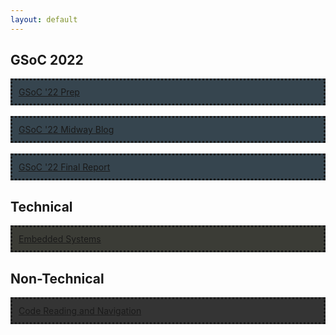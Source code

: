 ```yaml
---
layout: default
---
```

## GSoC 2022
<div style="background-color:#36454F;padding:10px;border-style: dotted">
	<a href="/gsoc/selection_prep">GSoC '22 Prep</a>
</div>
<br>
<div style="background-color:#36454F;padding:10px;border-style: dotted">
	<a href="/midway_blog/home">GSoC '22 Midway Blog</a>
</div>
<br>
<div style="background-color:#36454F;padding:10px;border-style: dotted">
	<a href="/final_report/home">GSoC '22 Final Report</a>
</div>

## Technical
<div style="background-color:#3b3c36;padding:10px;border-style: dotted">
	<a href="blogs/technical/embedded_systems">Embedded Systems</a>
</div>

## Non-Technical
<div style="background-color:#343434 ;padding:10px;border-style: dotted">
	<a href="blogs/non-technical/code_navigation_and_reading">Code Reading and Navigation</a>
</div>


